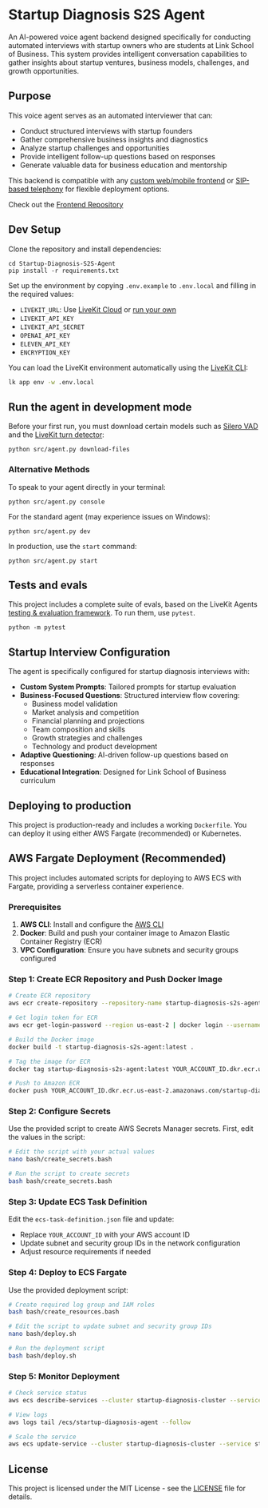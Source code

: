 # Startup Diagnosis S2S Agent

An AI-powered voice agent backend designed specifically for conducting automated interviews with startup owners who are students at Link School of Business. This system provides intelligent conversation capabilities to gather insights about startup ventures, business models, challenges, and growth opportunities.

## Purpose

This voice agent serves as an automated interviewer that can:
- Conduct structured interviews with startup founders
- Gather comprehensive business insights and diagnostics
- Analyze startup challenges and opportunities
- Provide intelligent follow-up questions based on responses
- Generate valuable data for business education and mentorship

This backend is compatible with any [custom web/mobile frontend](https://docs.livekit.io/agents/start/frontend/) or [SIP-based telephony](https://docs.livekit.io/agents/start/telephony/) for flexible deployment options.

Check out the [Frontend Repository](https://github.com/MekhyW/Startup-Diagnosis-S2S-Frontend)

## Dev Setup

Clone the repository and install dependencies:

```console
cd Startup-Diagnosis-S2S-Agent
pip install -r requirements.txt
```

Set up the environment by copying `.env.example` to `.env.local` and filling in the required values:

- `LIVEKIT_URL`: Use [LiveKit Cloud](https://cloud.livekit.io/) or [run your own](https://docs.livekit.io/home/self-hosting/)
- `LIVEKIT_API_KEY`
- `LIVEKIT_API_SECRET`
- `OPENAI_API_KEY`
- `ELEVEN_API_KEY`
- `ENCRYPTION_KEY`

You can load the LiveKit environment automatically using the [LiveKit CLI](https://docs.livekit.io/home/cli/cli-setup):

```bash
lk app env -w .env.local
```

## Run the agent in development mode

Before your first run, you must download certain models such as [Silero VAD](https://docs.livekit.io/agents/build/turns/vad/) and the [LiveKit turn detector](https://docs.livekit.io/agents/build/turns/turn-detector/):

```console
python src/agent.py download-files
```

### Alternative Methods

To speak to your agent directly in your terminal:

```console
python src/agent.py console
```

For the standard agent (may experience issues on Windows):

```console
python src/agent.py dev
```

In production, use the `start` command:

```console
python src/agent.py start
```

## Tests and evals

This project includes a complete suite of evals, based on the LiveKit Agents [testing & evaluation framework](https://docs.livekit.io/agents/build/testing/). To run them, use `pytest`.

```console
python -m pytest
```

## Startup Interview Configuration

The agent is specifically configured for startup diagnosis interviews with:

- **Custom System Prompts**: Tailored prompts for startup evaluation
- **Business-Focused Questions**: Structured interview flow covering:
  - Business model validation
  - Market analysis and competition
  - Financial planning and projections
  - Team composition and skills
  - Growth strategies and challenges
  - Technology and product development
- **Adaptive Questioning**: AI-driven follow-up questions based on responses
- **Educational Integration**: Designed for Link School of Business curriculum

## Deploying to production

This project is production-ready and includes a working `Dockerfile`. You can deploy it using either AWS Fargate (recommended) or Kubernetes.

## AWS Fargate Deployment (Recommended)

This project includes automated scripts for deploying to AWS ECS with Fargate, providing a serverless container experience.

### Prerequisites

1. **AWS CLI**: Install and configure the [AWS CLI](https://docs.aws.amazon.com/cli/latest/userguide/getting-started-install.html)
2. **Docker**: Build and push your container image to Amazon Elastic Container Registry (ECR)
3. **VPC Configuration**: Ensure you have subnets and security groups configured

### Step 1: Create ECR Repository and Push Docker Image

```bash
# Create ECR repository
aws ecr create-repository --repository-name startup-diagnosis-s2s-agent --region us-east-2

# Get login token for ECR
aws ecr get-login-password --region us-east-2 | docker login --username AWS --password-stdin YOUR_ACCOUNT_ID.dkr.ecr.us-east-2.amazonaws.com

# Build the Docker image
docker build -t startup-diagnosis-s2s-agent:latest .

# Tag the image for ECR
docker tag startup-diagnosis-s2s-agent:latest YOUR_ACCOUNT_ID.dkr.ecr.us-east-2.amazonaws.com/startup-diagnosis-s2s-agent:latest

# Push to Amazon ECR
docker push YOUR_ACCOUNT_ID.dkr.ecr.us-east-2.amazonaws.com/startup-diagnosis-s2s-agent:latest
```

### Step 2: Configure Secrets

Use the provided script to create AWS Secrets Manager secrets. First, edit the values in the script:

```bash
# Edit the script with your actual values
nano bash/create_secrets.bash

# Run the script to create secrets
bash bash/create_secrets.bash
```

### Step 3: Update ECS Task Definition

Edit the `ecs-task-definition.json` file and update:
- Replace `YOUR_ACCOUNT_ID` with your AWS account ID
- Update subnet and security group IDs in the network configuration
- Adjust resource requirements if needed

### Step 4: Deploy to ECS Fargate

Use the provided deployment script:

```bash
# Create required log group and IAM roles
bash bash/create_resources.bash

# Edit the script to update subnet and security group IDs
nano bash/deploy.sh

# Run the deployment script
bash bash/deploy.sh
```

### Step 5: Monitor Deployment

```bash
# Check service status
aws ecs describe-services --cluster startup-diagnosis-cluster --services startup-diagnosis-service

# View logs
aws logs tail /ecs/startup-diagnosis-agent --follow

# Scale the service
aws ecs update-service --cluster startup-diagnosis-cluster --service startup-diagnosis-service --desired-count 3
```

## License

This project is licensed under the MIT License - see the [LICENSE](LICENSE) file for details.